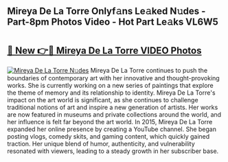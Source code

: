 ## Mireya De La Torre Onlyf𝚊ns Le𝚊ked N𝚞des - Part-8pm Photos Video - Hot Part Le𝚊ks VL6W5

# <h2><a href="http://ab97393.deff.icu/?id=Mireya+De+La+Torre">🔗 New 👉🔴 Mireya De La Torre VIDEO Photos</a></h2>

[![Mireya De La Torre N𝚞des](https://i.imgur.com/rIISA9y.gif)](http://ab97393.deff.icu/?id=Mireya+De+La+Torre)
Mireya De La Torre continues to push the boundaries of contemporary art with her innovative and thought-provoking works. She is currently working on a new series of paintings that explore the theme of memory and its relationship to identity. Mireya De La Torre's impact on the art world is significant, as she continues to challenge traditional notions of art and inspire a new generation of artists. Her works are now featured in museums and private collections around the world, and her influence is felt far beyond the art world. In 2015, Mireya De La Torre expanded her online presence by creating a YouTube channel. She began posting vlogs, comedy skits, and gaming content, which quickly gained traction. Her unique blend of humor, authenticity, and vulnerability resonated with viewers, leading to a steady growth in her subscriber base.
